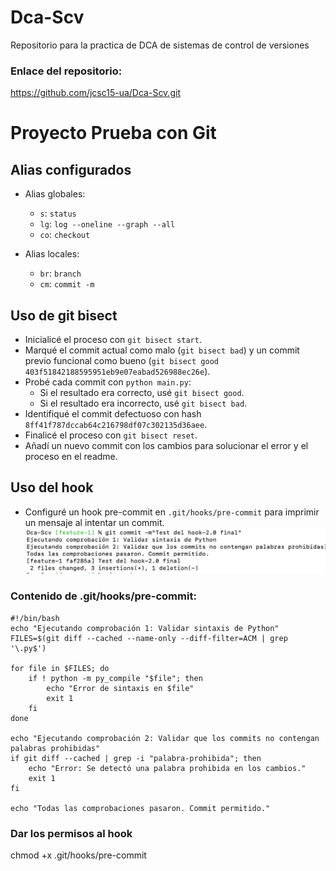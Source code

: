 # Dca-Scv
Repositorio para la practica de DCA de sistemas de control de versiones
### Enlace del repositorio:
https://github.com/jcsc15-ua/Dca-Scv.git

# Proyecto Prueba con Git

## Alias configurados
- Alias globales:
  - `s`: `status`
  - `lg`: `log --oneline --graph --all`
  - `co`: `checkout`

- Alias locales:
  - `br`: `branch`
  - `cm`: `commit -m`

## Uso de git bisect

- Inicialicé el proceso con `git bisect start`.
- Marqué el commit actual como malo (`git bisect bad`) y un commit previo funcional como bueno (`git bisect good 403f51842188595951eb9e07eabad526988ec26e`).
- Probé cada commit con `python main.py`:
  - Si el resultado era correcto, usé `git bisect good`.
  - Si el resultado era incorrecto, usé `git bisect bad`.
- Identifiqué el commit defectuoso con hash `8ff41f787dccab64c216798df07c302135d36aee`.
- Finalicé el proceso con `git bisect reset`.
- Añadí un nuevo commit con los cambios para solucionar el error y el proceso en el readme.


## Uso del hook
- Configuré un hook pre-commit en `.git/hooks/pre-commit` para imprimir un mensaje al intentar un commit.
![alt text](<Captura de pantalla 2024-12-26 a las 13.16.40.png>)

### Contenido de .git/hooks/pre-commit:
```
#!/bin/bash
echo "Ejecutando comprobación 1: Validar sintaxis de Python"
FILES=$(git diff --cached --name-only --diff-filter=ACM | grep '\.py$')

for file in $FILES; do
    if ! python -m py_compile "$file"; then
        echo "Error de sintaxis en $file"
        exit 1
    fi
done

echo "Ejecutando comprobación 2: Validar que los commits no contengan palabras prohibidas"
if git diff --cached | grep -i "palabra-prohibida"; then
    echo "Error: Se detectó una palabra prohibida en los cambios."
    exit 1
fi

echo "Todas las comprobaciones pasaron. Commit permitido."
```
### Dar los permisos al hook
chmod +x .git/hooks/pre-commit
